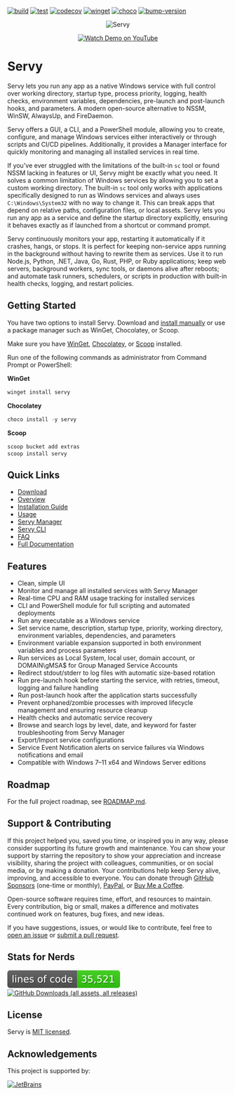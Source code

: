 [![build](https://github.com/aelassas/servy/actions/workflows/build.yml/badge.svg)](https://github.com/aelassas/servy/actions/workflows/build.yml)
[![test](https://github.com/aelassas/servy/actions/workflows/test.yml/badge.svg)](https://github.com/aelassas/servy/actions/workflows/test.yml)
[![codecov](https://img.shields.io/codecov/c/github/aelassas/servy/main?label=coverage)](https://codecov.io/gh/aelassas/servy)
[![winget](https://github.com/aelassas/servy/actions/workflows/winget.yml/badge.svg)](https://github.com/aelassas/servy/actions/workflows/winget.yml)
[![choco](https://github.com/aelassas/servy/actions/workflows/choco.yml/badge.svg)](https://github.com/aelassas/servy/actions/workflows/choco.yml)
[![bump-version](https://github.com/aelassas/servy/actions/workflows/bump-version.yml/badge.svg)](https://github.com/aelassas/servy/actions/workflows/bump-version.yml)


<!--
[![build](https://github.com/aelassas/servy/actions/workflows/build.yml/badge.svg)](https://github.com/aelassas/servy/actions/workflows/build.yml) 
[![test](https://github.com/aelassas/servy/actions/workflows/test.yml/badge.svg)](https://github.com/aelassas/servy/actions/workflows/test.yml)
[![Build Status](https://aelassas.visualstudio.com/servy/_apis/build/status%2Faelassas.servy?branchName=main)](https://aelassas.visualstudio.com/servy/_build/latest?definitionId=4&branchName=main) 
[![](https://raw.githubusercontent.com/aelassas/servy/refs/heads/loc/badge.svg)](https://github.com/aelassas/servy/actions/workflows/loc.yml) 
[![codecov](https://codecov.io/gh/aelassas/servy/graph/badge.svg?token=26WZX2V4BG)](https://codecov.io/gh/aelassas/servy)
[![codecov](https://img.shields.io/codecov/c/github/aelassas/servy/main?label=coverage)](https://codecov.io/gh/aelassas/servy)
[![coveralls](https://coveralls.io/repos/github/aelassas/servy/badge.svg?branch=main)](https://coveralls.io/github/aelassas/servy?branch=main)

[![winget](https://github.com/aelassas/servy/actions/workflows/winget.yml/badge.svg)](https://github.com/aelassas/servy/actions/workflows/winget.yml)
[![choco](https://github.com/aelassas/servy/actions/workflows/choco.yml/badge.svg)](https://github.com/aelassas/servy/actions/workflows/choco.yml)
[![scoop](https://github.com/aelassas/servy/actions/workflows/scoop.yml/badge.svg)](https://github.com/aelassas/servy/actions/workflows/scoop.yml)
[![bump-version](https://github.com/aelassas/servy/actions/workflows/bump-version.yml/badge.svg)](https://github.com/aelassas/servy/actions/workflows/bump-version.yml)
[![](https://img.shields.io/badge/docs-wiki-brightgreen)](https://github.com/aelassas/servy/wiki)

[![GitHub Downloads (all assets, all releases)](https://img.shields.io/github/downloads/aelassas/servy/total)](https://github.com/aelassas/servy/releases)
[![GitHub Release](https://img.shields.io/github/v/release/aelassas/servy)](https://github.com/aelassas/servy/releases/latest)
[![License](https://img.shields.io/github/license/aelassas/servy)](https://github.com/aelassas/servy/blob/main/LICENSE.txt)

[![PRs Welcome](https://img.shields.io/badge/PRs-welcome-brightgreen.svg)](https://github.com/aelassas/servy/pulls)
-->


<p align="center">
  <img src="https://servy-win.github.io/servy-tiny.png?v=1" alt="Servy">
</p>
<p align="center">
  <a href="https://www.youtube.com/watch?v=biHq17j4RbI" target="_blank">
    <img src="https://img.shields.io/badge/Watch%20Demo-0C0C0C?style=for-the-badge&logo=youtube" alt="Watch Demo on YouTube">
  </a>
</p>

# Servy
<!--
[![](https://raw.githubusercontent.com/aelassas/servy/refs/heads/loc/badge.svg)](https://github.com/aelassas/servy/actions/workflows/loc.yml) [![GitHub Downloads (all assets, all releases)](https://img.shields.io/github/downloads/aelassas/servy/total)](https://github.com/aelassas/servy/releases)
-->

<!--
[![](https://raw.githubusercontent.com/aelassas/servy/refs/heads/loc/badge.svg)](https://github.com/aelassas/servy/actions/workflows/loc.yml) [![GitHub Downloads (all assets, all releases)](https://img.shields.io/github/downloads/aelassas/servy/total)](https://github.com/aelassas/servy/releases) [![](https://img.shields.io/badge/docs-wiki-brightgreen)](https://github.com/aelassas/servy/wiki) [![PRs Welcome](https://img.shields.io/badge/PRs-welcome-brightgreen.svg)](https://github.com/aelassas/servy/pulls)
-->

Servy lets you run any app as a native Windows service with full control over working directory, startup type, process priority, logging, health checks, environment variables, dependencies, pre-launch and post-launch hooks, and parameters. A modern open-source alternative to NSSM, WinSW, AlwaysUp, and FireDaemon.

Servy offers a GUI, a CLI, and a PowerShell module, allowing you to create, configure, and manage Windows services either interactively or through scripts and CI/CD pipelines. Additionally, it provides a Manager interface for quickly monitoring and managing all installed services in real time.

If you've ever struggled with the limitations of the built-in `sc` tool or found NSSM lacking in features or UI, Servy might be exactly what you need. It solves a common limitation of Windows services by allowing you to set a custom working directory. The built-in `sc` tool only works with applications specifically designed to run as Windows services and always uses `C:\Windows\System32` with no way to change it. This can break apps that depend on relative paths, configuration files, or local assets. Servy lets you run any app as a service and define the startup directory explicitly, ensuring it behaves exactly as if launched from a shortcut or command prompt.

Servy continuously monitors your app, restarting it automatically if it crashes, hangs, or stops. It is perfect for keeping non-service apps running in the background without having to rewrite them as services. Use it to run Node.js, Python, .NET, Java, Go, Rust, PHP, or Ruby applications; keep web servers, background workers, sync tools, or daemons alive after reboots; and automate task runners, schedulers, or scripts in production with built-in health checks, logging, and restart policies.

## Getting Started
You have two options to install Servy. Download and [install manually](https://github.com/aelassas/servy/wiki/Installation-Guide#manual-download-and-install) or use a package manager such as WinGet, Chocolatey, or Scoop.

Make sure you have [WinGet](https://learn.microsoft.com/en-us/windows/package-manager/winget/), [Chocolatey](https://chocolatey.org/install), or [Scoop](https://scoop.sh/) installed.

Run one of the following commands as administrator from Command Prompt or PowerShell:

**WinGet**
```powershell
winget install servy
```

**Chocolatey**
```powershell
choco install -y servy
```

**Scoop**
```
scoop bucket add extras
scoop install servy
```

<!--
> Servy has been reviewed by Microsoft Security Intelligence and is confirmed safe. It performs only standard installation tasks and does not contain malware, adware, or unwanted software. Servy passes VirusTotal scans and is published in the Windows Package Manager (WinGet), Chocolatey, and Scoop. You can safely install it from GitHub, WinGet, Chocolatey, or Scoop.
-->

## Quick Links
* [Download](https://github.com/aelassas/servy/releases/latest)
* [Overview](https://github.com/aelassas/servy/wiki/Overview)
* [Installation Guide](https://github.com/aelassas/servy/wiki/Installation-Guide)
* [Usage](https://github.com/aelassas/servy/wiki/Usage)
* [Servy Manager](https://github.com/aelassas/servy/wiki/Servy-Manager)
* [Servy CLI](https://github.com/aelassas/servy/wiki/Servy-CLI)
* [FAQ](https://github.com/aelassas/servy/wiki/FAQ)
* [Full Documentation](https://github.com/aelassas/servy/wiki)

## Features

* Clean, simple UI
* Monitor and manage all installed services with Servy Manager
* Real-time CPU and RAM usage tracking for installed services
* CLI and PowerShell module for full scripting and automated deployments
* Run any executable as a Windows service
* Set service name, description, startup type, priority, working directory, environment variables, dependencies, and parameters
* Environment variable expansion supported in both environment variables and process parameters
* Run services as Local System, local user, domain account, or DOMAIN\gMSA$ for Group Managed Service Accounts
* Redirect stdout/stderr to log files with automatic size-based rotation
* Run pre-launch hook before starting the service, with retries, timeout, logging and failure handling
* Run post-launch hook after the application starts successfully
* Prevent orphaned/zombie processes with improved lifecycle management and ensuring resource cleanup
* Health checks and automatic service recovery
* Browse and search logs by level, date, and keyword for faster troubleshooting from Servy Manager
* Export/Import service configurations
* Service Event Notification alerts on service failures via Windows notifications and email
* Compatible with Windows 7–11 x64 and Windows Server editions

## Roadmap

For the full project roadmap, see [ROADMAP.md](ROADMAP.md).

## Support & Contributing

If this project helped you, saved you time, or inspired you in any way, please consider supporting its future growth and maintenance. You can show your support by starring the repository to show your appreciation and increase visibility, sharing the project with colleagues, communities, or on social media, or by making a donation. Your contributions help keep Servy alive, improving, and accessible to everyone. You can donate through [GitHub Sponsors](https://github.com/sponsors/aelassas) (one-time or monthly), [PayPal](https://www.paypal.me/aelassaspp), or [Buy Me a Coffee](https://www.buymeacoffee.com/aelassas).

Open-source software requires time, effort, and resources to maintain. Every contribution, big or small, makes a difference and motivates continued work on features, bug fixes, and new ideas.

If you have suggestions, issues, or would like to contribute, feel free to [open an issue](https://github.com/aelassas/servy/issues) or [submit a pull request](https://github.com/aelassas/servy/pulls).

## Stats for Nerds

[![Lines Of Code](https://raw.githubusercontent.com/aelassas/servy/refs/heads/loc/badge.svg)](https://github.com/aelassas/servy/actions/workflows/loc.yml)
[![GitHub Downloads (all assets, all releases)](https://img.shields.io/github/downloads/aelassas/servy/total)](https://servy-win.github.io/stats)

## License

Servy is [MIT licensed](https://github.com/aelassas/servy/blob/main/LICENSE.txt).

## Acknowledgements

This project is supported by:

<a href="https://www.jetbrains.com/community/opensource/">
  <img alt="JetBrains" src="https://aelassas.github.io/content/jetbrains.svg" width="52" height="52">
</a>

